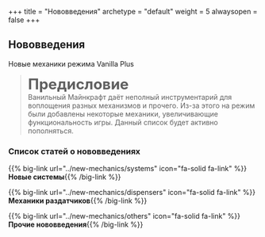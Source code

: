 +++
title = "Нововведения"
archetype = "default"
weight = 5
alwaysopen = false
+++

## Нововведения
<gray>Новые механики режима Vanilla Plus</gray>

> <font style = "font-size: 1.85rem"> **Предисловие** </font>\
Ванильный Майнкрафт даёт неполный инструментарий для воплощения разных механизмов и прочего.
Из-за этого на режим были добавлены некоторые механики, увеличивающие функциональность игры.
Данный список будет активно пополняться.

### Список статей о нововведениях

{{% big-link url="../new-mechanics/systems" icon="fa-solid fa-link" %}}**Новые системы**{{% /big-link %}}

{{% big-link url="../new-mechanics/dispensers" icon="fa-solid fa-link" %}}**Механики раздатчиков**{{% /big-link %}}

{{% big-link url="../new-mechanics/others" icon="fa-solid fa-link" %}}**Прочие нововведения**{{% /big-link %}}